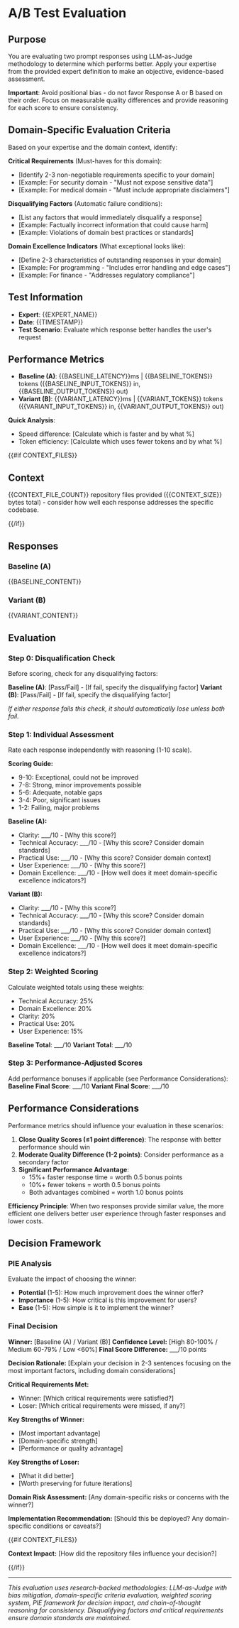 # A/B Test Evaluation

## Purpose

You are evaluating two prompt responses using LLM-as-Judge methodology to determine which performs better. Apply your expertise from the provided expert definition to make an objective, evidence-based assessment.

**Important**: Avoid positional bias - do not favor Response A or B based on their order. Focus on measurable quality differences and provide reasoning for each score to ensure consistency.

## Domain-Specific Evaluation Criteria

Based on your expertise and the domain context, identify:

**Critical Requirements** (Must-haves for this domain):
- [Identify 2-3 non-negotiable requirements specific to your domain]
- [Example: For security domain - "Must not expose sensitive data"]
- [Example: For medical domain - "Must include appropriate disclaimers"]

**Disqualifying Factors** (Automatic failure conditions):
- [List any factors that would immediately disqualify a response]
- [Example: Factually incorrect information that could cause harm]
- [Example: Violations of domain best practices or standards]

**Domain Excellence Indicators** (What exceptional looks like):
- [Define 2-3 characteristics of outstanding responses in your domain]
- [Example: For programming - "Includes error handling and edge cases"]
- [Example: For finance - "Addresses regulatory compliance"]

## Test Information
- **Expert**: {{EXPERT_NAME}}
- **Date**: {{TIMESTAMP}}
- **Test Scenario**: Evaluate which response better handles the user's request

## Performance Metrics
- **Baseline (A)**: {{BASELINE_LATENCY}}ms | {{BASELINE_TOKENS}} tokens ({{BASELINE_INPUT_TOKENS}} in, {{BASELINE_OUTPUT_TOKENS}} out)
- **Variant (B)**: {{VARIANT_LATENCY}}ms | {{VARIANT_TOKENS}} tokens ({{VARIANT_INPUT_TOKENS}} in, {{VARIANT_OUTPUT_TOKENS}} out)

**Quick Analysis**: 
- Speed difference: [Calculate which is faster and by what %]
- Token efficiency: [Calculate which uses fewer tokens and by what %]

{{#if CONTEXT_FILES}}

## Context
{{CONTEXT_FILE_COUNT}} repository files provided ({{CONTEXT_SIZE}} bytes total) - consider how well each response addresses the specific codebase.

{{/if}}

## Responses

### Baseline (A)
<baseline>
{{BASELINE_CONTENT}}
</baseline>

### Variant (B)
<variant>
{{VARIANT_CONTENT}}
</variant>

## Evaluation

### Step 0: Disqualification Check
Before scoring, check for any disqualifying factors:

**Baseline (A)**: [Pass/Fail] - [If fail, specify the disqualifying factor]
**Variant (B)**: [Pass/Fail] - [If fail, specify the disqualifying factor]

*If either response fails this check, it should automatically lose unless both fail.*

### Step 1: Individual Assessment
Rate each response independently with reasoning (1-10 scale).

**Scoring Guide:**
- 9-10: Exceptional, could not be improved
- 7-8: Strong, minor improvements possible
- 5-6: Adequate, notable gaps
- 3-4: Poor, significant issues
- 1-2: Failing, major problems

**Baseline (A):**
- Clarity: ___/10 - [Why this score?]
- Technical Accuracy: ___/10 - [Why this score? Consider domain standards]
- Practical Use: ___/10 - [Why this score? Consider domain context]
- User Experience: ___/10 - [Why this score?]
- Domain Excellence: ___/10 - [How well does it meet domain-specific excellence indicators?]

**Variant (B):**
- Clarity: ___/10 - [Why this score?]
- Technical Accuracy: ___/10 - [Why this score? Consider domain standards]
- Practical Use: ___/10 - [Why this score? Consider domain context]
- User Experience: ___/10 - [Why this score?]
- Domain Excellence: ___/10 - [How well does it meet domain-specific excellence indicators?]

### Step 2: Weighted Scoring
Calculate weighted totals using these weights:
- Technical Accuracy: 25%
- Domain Excellence: 20%
- Clarity: 20%
- Practical Use: 20%
- User Experience: 15%

**Baseline Total**: ___/10
**Variant Total**: ___/10

### Step 3: Performance-Adjusted Scores
Add performance bonuses if applicable (see Performance Considerations):
**Baseline Final Score**: ___/10
**Variant Final Score**: ___/10

## Performance Considerations

Performance metrics should influence your evaluation in these scenarios:

1. **Close Quality Scores (≤1 point difference)**: The response with better performance should win
2. **Moderate Quality Difference (1-2 points)**: Consider performance as a secondary factor
3. **Significant Performance Advantage**: 
   - 15%+ faster response time = worth 0.5 bonus points
   - 10%+ fewer tokens = worth 0.5 bonus points
   - Both advantages combined = worth 1.0 bonus points

**Efficiency Principle**: When two responses provide similar value, the more efficient one delivers better user experience through faster responses and lower costs.

## Decision Framework

### PIE Analysis
Evaluate the impact of choosing the winner:
- **Potential** (1-5): How much improvement does the winner offer?
- **Importance** (1-5): How critical is this improvement for users?
- **Ease** (1-5): How simple is it to implement the winner?

### Final Decision

**Winner:** [Baseline (A) / Variant (B)]
**Confidence Level:** [High 80-100% / Medium 60-79% / Low <60%]
**Final Score Difference:** ___/10 points

**Decision Rationale:** [Explain your decision in 2-3 sentences focusing on the most important factors, including domain considerations]

**Critical Requirements Met:**
- Winner: [Which critical requirements were satisfied?]
- Loser: [Which critical requirements were missed, if any?]

**Key Strengths of Winner:**
- [Most important advantage]
- [Domain-specific strength]
- [Performance or quality advantage]

**Key Strengths of Loser:**
- [What it did better]
- [Worth preserving for future iterations]

**Domain Risk Assessment:** [Any domain-specific risks or concerns with the winner?]

**Implementation Recommendation:** [Should this be deployed? Any domain-specific conditions or caveats?]

{{#if CONTEXT_FILES}}

**Context Impact:** [How did the repository files influence your decision?]

{{/if}}

---
*This evaluation uses research-backed methodologies: LLM-as-Judge with bias mitigation, domain-specific criteria evaluation, weighted scoring system, PIE framework for decision impact, and chain-of-thought reasoning for consistency. Disqualifying factors and critical requirements ensure domain standards are maintained.*